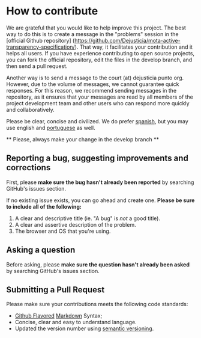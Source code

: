 # How to contribute

We are grateful that you would like to help improve this project. The best way to do this is to create a message in the "problems" session in the [official Github repository] (https://github.com/Dejusticia/mota-active-transparency-specification/). That way, it facilitates your contribution and it helps all users. If you have experience contributing to open source projects, you can fork the official repository, edit the files in the develop branch, and then send a pull request.

Another way is to send a message to the court (at) dejusticia punto org. However, due to the volume of messages, we cannot guarantee quick responses. For this reason, we recommend sending messages in the repository, as it ensures that your messages are read by all members of the project development team and other users who can respond more quickly and collaboratively.

Please be clear, concise and civilized. We do prefer [spanish](CONTRIBUYENDO.md), but you may use english and [portuguese](CONTRIBUINDO.md) as well.

** Please, always make your change in the develop branch **

## Reporting a bug, suggesting improvements and corrections

First, please **make sure the bug hasn't already been reported** by searching GitHub's issues section.

If no existing issue exists, you can go ahead and create one. **Please be sure to include all of the following:**

1. A clear and descriptive title (ie. "A bug" is *not* a good title).
2. A clear and assertive description of the problem.
3. The browser and OS that you're using.

## Asking a question

Before asking, please **make sure the question hasn't already been asked** by searching GitHub's issues section.

## Submitting a Pull Request

Please make sure your contributions meets the following code standards:

- [Github Flavored](https://help.github.com/en/articles/basic-writing-and-formatting-syntax) [Markdown](https://guides.github.com/features/mastering-markdown/) Syntax;
- Concise, clear and easy to understand language.
- Updated the version number using [semantic versioning](https://semver.org/).
